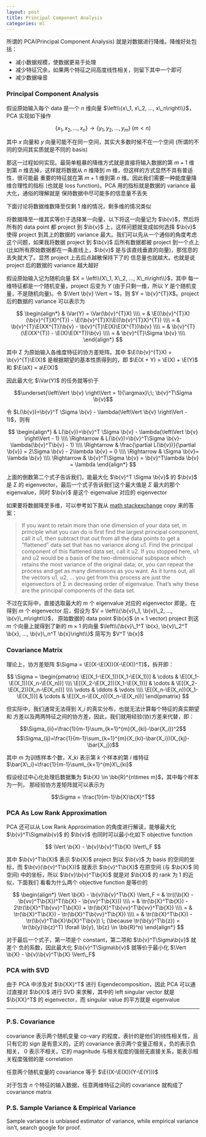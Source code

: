 ```yaml
---
layout: post
title: Principal Component Analysis
categories: ml
---
```


所谓的 PCA(Principal Component Analysis) 就是对数据进行降维。降维好处包括：

* 减小数据规模，使数据更易于处理
* 减少特征冗余，如果两个特征之间高度线性相关，则留下其中一个即可
* 减少数据噪音

### Principal Component Analysis

假设原始输入每个 data 是一个 $n$ 维向量 $\left\\{x\_1, x\_2, …, x\_n\right\\}$，PCA
实现如下操作

$$
\left\{x_1, x_2, ..., x_n\right\} \rightarrow \left\{y_1, y_2, ...,
y_m\right\} \; (m < n)
$$

其中 $x$ 向量和 $y$ 向量可能不在同一空间，其实大多数时候不在一个空间
(所谓的不同的空间其实质就是不同的 basis)

那这一过程如何实现。最简单粗暴的降维方式就是直接将输入数据的第 $m+1$ 维到第 $n$
维去掉，这样就将数据从 $n$ 维降到 $m$ 维，但这样的方式显然不具有普适性，很可能最
重要的特征就在第 $m+1$ 维到第 $n$ 维。因此我们需要一种能度量降维合理性的指标
(也就是 loss function)。PCA 用的指标就是数据的 variance 最大化，通俗的理解就是
保持数据中尽可能多的信息量不丢失

下面讨论将数据维数降至仅剩 1 维的情况，剩多维的情况类似

将数据降至一维其实等价于选择某一向量，以下将这一向量记为 $\b{v}$，然后将所有的 data
point 都 project 到 $\b{v}$ 上，这样问题就变成如何选择 $\b{v}$ 使得 project 到其上的数据的
variance 最大。我们可以先从一个通俗的角度考虑这个问题，如果我将数据 project 到
$\b{v}$ 后所有数据都被 project 到一个点上(比如所有原始数据都在一条直线上，$\b{v}$
是与该直线垂直的向量)，那信息的丢失就大了。显然 project 上去后点越散保持下了的
信息量也就越大。也就是说 project 后的数据的 variance 越大越好

假设原始输入记为随机向量 $X = \left\\{X\_1, X\_2, ..., X\_n\right\\}$，其中
每一维特征都是一个随机变量，project 后变为 $Y$ (由于只剩一维，所以 $Y$
是个随机变量，不是随机向量)。令 $\Vert \b{v} \Vert = 1$，则 $Y = \b{v}^{T}X$。project
后的数据的 variance 可以表示为

$$
\begin{align*}
& \Var(Y) = \Var(\b{v}^{T}X) \\\\
= & \E((\b{v}^{T}X)(\b{v}^{T}X)^{T}) - \E(\b{v}^{T}X)\E((\b{v}^{T}X)^{T}) \\\\
= & \b{v}^{T}\E(XX^{T})\b{v} - \b{v}^{T}\E(X)\E(X^{T})\b{v} \\\\
= & \b{v}^{T}(\E(XX^{T}) - \E(X)\E(X^T))\b{v} \\\\
= & \b{v}^{T}\Sigma \b{v} \\\\
\end{align*}
$$

其中 $\Sigma$ 为原始输入各维度特征的协方差矩阵。其中 $\E(\b{v}^{T}X) = \b{v}^{T}\E(X)$
是根据期望的基本性质得到的，即 $\E(X + Y) = \E(X) + \E(Y)$ 和 $\E(aX) = a\E(X)$

因此最大化 $\Var(Y)$ 的任务就等价于

$$\underset{\left\Vert \b{v} \right\Vert = 1}{\argmax}\;\; \b{v}^T\Sigma \b{v}$$

令 $L(\b{v})=\b{v}^T \Sigma \b{v} - \lambda(\left\Vert \b{v} \right\Vert - 1)$，则有

$$
\begin{align*}
& L(\b{v})=\b{v}^T \Sigma \b{v} - \lambda(\left\Vert \b{v} \right\Vert - 1) \\\\
\Rightarrow & L(\b{v})=\b{v}^T\Sigma \b{v}- \lambda(\b{v}^T\b{v} - 1) \\\\
\Rightarrow & \frac{\partial L(\b{v})}{\partial \b{v}} = 2\Sigma \b{v} - 2\lambda \b{v} = 0 \\\\
\Rightarrow & \Sigma \b{v}= \lambda \b{v} \\\\
\Rightarrow & \b{v}^T\Sigma \b{v} = \b{v}^T\lambda \b{v} = \lambda
\end{align*}
$$

上面的倒数第二个式子告诉我们，能最大化 $\b{v}^T \Sigma \b{v}$ 的 $\b{v}$ 是 $\Sigma$
的 eigenvector，最后一个式子告诉我们这个最大值是 $\Sigma$ 最大的那个
eigenvalue，同时 $\b{v}$ 是这个 eigenvalue 对应的 eigenvector

如果要将数据降至多维，可以参考如下我从 [math stackexchange](http://math.stackexchange.com/questions/23596/why-is-the-eigenvector-of-a-covariance-matrix-equal-to-a-principal-component)
copy 来的答案：

> If you want to retain more than one dimension of your data set, in principle
> what you can do is first find the largest principal component, call it u1, then
> subtract that out from all the data points to get a “flattened” data set that
> has no variance along u1. Find the principal component of this flattened data
> set, call it u2. If you stopped here, u1 and u2 would be a basis of the
> two-dimensional subspace which retains the most variance of the original data;
> or, you can repeat the process and get as many dimensions as you want. As it
> turns out, all the vectors u1, u2, … you get from this process are just the
> eigenvectors of Σ in decreasing order of eigenvalue. That’s why these are the
> principal components of the data set.

不过在实际中，直接选取最大的 $m$ 个 eigenvalue 对应的 eigenvector 即是。在得到
$m$ 个 eigenvector 后，假设为 $V = \left\\{\b{v}\_1, \b{v}\_2, ..., \b{v}\_m\right\\}$，
原始数据的 data point $\b{x}$ ($n\times 1$ vector) project 到这 $m$ 个向量上就得到了新的
$m\times 1$ 的向量 $\left\\{\b{v}\_1^T \b{x}, \b{v}\_2^T \b{x}, …, \b{v}\_n^T \b{x}\right\\}$
简写为 $V^T \b{x}$

### Covariance Matrix

理论上，协方差矩阵 $\Sigma = \E[(X-\E(X))(X-\E(X))^T]$，拆开即：

$$
\Sigma =
\begin{pmatrix}
\E[(X_1-\E(X_1))(X_1-\E(X_1))] & \cdots & \E[(X_1-\E(X_1))(X_n-\E(X_n))] \\\\
\E[(X_2-\E(X_2))(X_1-\E(X_1))] & \cdots & \E[(X_2-\E(X_2))(X_n-\E(X_n))] \\\\
\vdots & \ddots & \vdots \\\\
\E[(X_n-\E(X_n))(X_1-\E(X_1))] & \cdots & \E[(X_n-\E(X_n))(X_n-\E(X_n))]
\end{pmatrix}
$$

但实际中，我们通常无法得到 $X\_i$ 的真实分布，也就无法计算每个特征的真实期望和
方差以及两两特征之间的协方差，因此，我们就用经验(协)方差来代替，即：

$$\Sigma_{ii}=\frac{1}{m-1}\sum_{k=1}^{m}(X_{ki}-\bar{X_i})^2$$
$$\Sigma_{ij}=\frac{1}{m-1}\sum_{k=1}^{m}(X_{ki}-\bar{X_i})(X_{kj}-\bar{X_j})$$

其中 $m$ 为训练样本个数，$X\_{ki}$ 表示第 $k$ 个样本的第 $i$ 维特征
$\bar{X\_i}=\frac{1}{m-1}\sum\_{k=1}^{m}X\_{ki}$

假设经过中心化处理后数据集为 $\b{X} \in \bb{R}^{n\times m}$，其中每个样本为一列，
那经验协方差矩阵就可以表示为

$$\Sigma = \frac{1}{m-1}\b{X}\b{X}^T$$

### PCA As Low Rank Approximation

PCA 还可以从 Low Rank Approximation 的角度进行解读，能够最大化 $\b{v}^T\Sigma\b{v}$
的 $\b{v}$ 也同时可以最小化如下 objective function

$$ \Vert \b{X} - \b{v}\b{v}^T\b{X} \Vert\_F $$

其中 $\b{v}^T\b{X}$ 表示 $\b{X}$ project 到以 $\b{v}$ 为 basis 的空间的坐标，而
$\b{v}(\b{v}^T\b{X})$ 就表示 $\b{v}^T\b{X}$ 在原空间 (与 $\b{X}$ 同空间)
中的坐标，所以 $\b{v}\b{v}^T\b{X}$ 就是对 $\b{X}$ 的 rank 为 1 的近似，下面我们
看看为什么两个 objective function 是等价的

$$
\begin{align*}
\Vert \b{X} - \b{v}\b{v}^T\b{X} \Vert_F = & \tr((\b{X} - \b{vv}^T\b{X})^T(\b{X} - \b{vv}^T\b{X})) \\\\
= & \tr(\b{X}^T\b{X}) - 2\tr(\b{X}^T\b{vv}^T\b{X}) + \tr(\b{X}^T\b{vv}^T\b{vv}^T\b{X}) \\\\
= & \tr(\b{X}^T\b{X}) - \tr(\b{X}^T\b{vv}^T\b{X}) \\\\
= & \tr(\b{X}^T\b{X}) - \tr(\b{v}^T\b{X}\b{X}^T\b{v}) \;
    (\because \tr(\b{y}^T\b{z}) = \tr(\b{y}\b{z}^T) \forall \b{y}, \b{z} \in \bb{R}^n)
\end{align*}
$$

对于最后一个式子，第一项是个 constant，第二项和 $\b{v}^T\Sigma\b{v}$ 就差个
负的系数，因此最大化 $\b{v}^T\Sigma\b{v}$ 就等价于最小化 $\Vert \b{X} -
\b{v}\b{v}^T\b{X} \Vert\_F$

### PCA with SVD

由于 PCA 中涉及对 $\b{XX}^T$ 进行 Eigendecomposition，因此 PCA 可以通过直接对
$\b{X}$ 进行 SVD 来求解，其中的 left singular vector 就是 $\b{XX}^T$ 的
eigenvector，而 singular value 的平方就是 eigenvalue

---

### P.S. Covariance

covariance 表示两个随机变量 co-vary 的程度，表针的是他们的线性相关性，且只有它的
sign 是有意义的，正的 covariance 表示两个变量正相关，负的表示负相关， 0
表示不相关。它的 magnitude 与相关程度的强弱无直接关系，能表示相关程度强弱的是
correlation

任意两个随机变量的 covariance 等于 $\E((X-\E(X))(Y-\E(Y)))$

对于包含 $n$ 个特征的输入数据，任意两维特征之间的 covariance 就构成了 covariance
matrix

### P.S. Sample Variance & Empirical Variance

Sample variance is unbiased estimator of variance, while empirical variance
isn’t, search google for proof.

